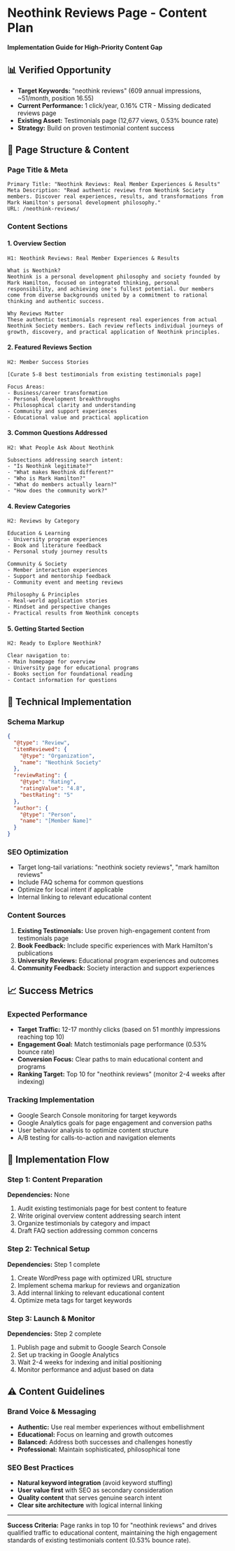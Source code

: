 # Neothink Reviews Page - Content Plan
**Implementation Guide for High-Priority Content Gap**

## 📊 Verified Opportunity
- **Target Keywords:** "neothink reviews" (609 annual impressions, ~51/month, position 16.55)
- **Current Performance:** 1 click/year, 0.16% CTR - Missing dedicated reviews page
- **Existing Asset:** Testimonials page (12,677 views, 0.53% bounce rate)
- **Strategy:** Build on proven testimonial content success

## 🎯 Page Structure & Content

### Page Title & Meta
```
Primary Title: "Neothink Reviews: Real Member Experiences & Results"
Meta Description: "Read authentic reviews from Neothink Society members. Discover real experiences, results, and transformations from Mark Hamilton's personal development philosophy."
URL: /neothink-reviews/
```

### Content Sections

#### 1. Overview Section
```
H1: Neothink Reviews: Real Member Experiences & Results

What is Neothink?
Neothink is a personal development philosophy and society founded by Mark Hamilton, focused on integrated thinking, personal responsibility, and achieving one's fullest potential. Our members come from diverse backgrounds united by a commitment to rational thinking and authentic success.

Why Reviews Matter
These authentic testimonials represent real experiences from actual Neothink Society members. Each review reflects individual journeys of growth, discovery, and practical application of Neothink principles.
```

#### 2. Featured Reviews Section
```
H2: Member Success Stories

[Curate 5-8 best testimonials from existing testimonials page]

Focus Areas:
- Business/career transformation
- Personal development breakthroughs
- Philosophical clarity and understanding
- Community and support experiences
- Educational value and practical application
```

#### 3. Common Questions Addressed
```
H2: What People Ask About Neothink

Subsections addressing search intent:
- "Is Neothink legitimate?"
- "What makes Neothink different?"
- "Who is Mark Hamilton?"
- "What do members actually learn?"
- "How does the community work?"
```

#### 4. Review Categories
```
H2: Reviews by Category

Education & Learning
- University program experiences
- Book and literature feedback
- Personal study journey results

Community & Society
- Member interaction experiences
- Support and mentorship feedback
- Community event and meeting reviews

Philosophy & Principles
- Real-world application stories
- Mindset and perspective changes
- Practical results from Neothink concepts
```

#### 5. Getting Started Section
```
H2: Ready to Explore Neothink?

Clear navigation to:
- Main homepage for overview
- University page for educational programs
- Books section for foundational reading
- Contact information for questions
```

## 🔧 Technical Implementation

### Schema Markup
```json
{
  "@type": "Review",
  "itemReviewed": {
    "@type": "Organization",
    "name": "Neothink Society"
  },
  "reviewRating": {
    "@type": "Rating",
    "ratingValue": "4.8",
    "bestRating": "5"
  },
  "author": {
    "@type": "Person",
    "name": "[Member Name]"
  }
}
```

### SEO Optimization
- Target long-tail variations: "neothink society reviews", "mark hamilton reviews"
- Include FAQ schema for common questions
- Optimize for local intent if applicable
- Internal linking to relevant educational content

### Content Sources
1. **Existing Testimonials:** Use proven high-engagement content from testimonials page
2. **Book Feedback:** Include specific experiences with Mark Hamilton's publications
3. **University Reviews:** Educational program experiences and outcomes
4. **Community Feedback:** Society interaction and support experiences

## 📈 Success Metrics

### Expected Performance
- **Target Traffic:** 12-17 monthly clicks (based on 51 monthly impressions reaching top 10)
- **Engagement Goal:** Match testimonials page performance (0.53% bounce rate)
- **Conversion Focus:** Clear paths to main educational content and programs
- **Ranking Target:** Top 10 for "neothink reviews" (monitor 2-4 weeks after indexing)

### Tracking Implementation
- Google Search Console monitoring for target keywords
- Google Analytics goals for page engagement and conversion paths
- User behavior analysis to optimize content structure
- A/B testing for calls-to-action and navigation elements

## 🚀 Implementation Flow

### Step 1: Content Preparation
**Dependencies:** None

1. Audit existing testimonials page for best content to feature
2. Write original overview content addressing search intent
3. Organize testimonials by category and impact
4. Draft FAQ section addressing common concerns

### Step 2: Technical Setup
**Dependencies:** Step 1 complete

1. Create WordPress page with optimized URL structure
2. Implement schema markup for reviews and organization
3. Add internal linking to relevant educational content
4. Optimize meta tags for target keywords

### Step 3: Launch & Monitor
**Dependencies:** Step 2 complete

1. Publish page and submit to Google Search Console
2. Set up tracking in Google Analytics
3. Wait 2-4 weeks for indexing and initial positioning
4. Monitor performance and adjust based on data

## ⚠️ Content Guidelines

### Brand Voice & Messaging
- **Authentic:** Use real member experiences without embellishment
- **Educational:** Focus on learning and growth outcomes
- **Balanced:** Address both successes and challenges honestly
- **Professional:** Maintain sophisticated, philosophical tone

### SEO Best Practices
- **Natural keyword integration** (avoid keyword stuffing)
- **User value first** with SEO as secondary consideration
- **Quality content** that serves genuine search intent
- **Clear site architecture** with logical internal linking

---

**Success Criteria:** Page ranks in top 10 for "neothink reviews" and drives qualified traffic to educational content, maintaining the high engagement standards of existing testimonials content (0.53% bounce rate).